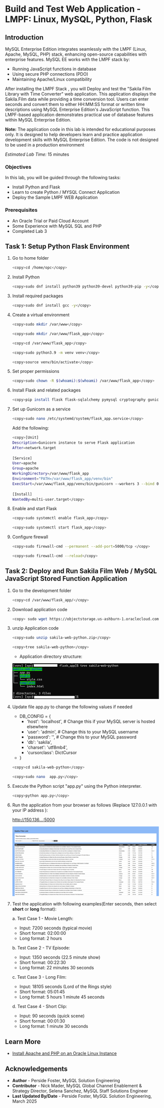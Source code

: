 # Build and Test Web Application - LMPF: Linux, MySQL, Python, Flask

## Introduction

MySQL Enterprise Edition integrates seamlessly with the LMPF (Linux, Apache, MySQL, PHP) stack, enhancing open-source capabilities with enterprise features. MySQL EE works with the LMPF stack by:

- Running JavaScript functions in database
- Using secure PHP connections (PDO)
- Maintaining Apache/Linux compatibility

After installing the LMPF Stack , you will Deploy and test the "Sakila Film Library with Time Converter" web application. This application displays the Sakila.Film data while providing a time conversion tool. Users can enter seconds and convert them to either HH:MM:SS format or written time descriptions using MySQL Enterprise Edition's JavaScript function. This LMPF-based application demonstrates practical use of database features within MySQL Enterprise Edition.

**Note:** The application code in this lab is intended for educational purposes only. It is designed to help developers learn and practice application development skills with MySQL Enterprise Edition. The code is not designed to be used in a production environment

_Estimated Lab Time:_ 15 minutes

### Objectives

In this lab, you will be guided through the following tasks:

- Install  Python and Flask
- Learn to create Python / MYSQL Connect Application
- Deploy the Sample LMPF WEB Application

### Prerequisites

- An Oracle Trial or Paid Cloud Account
- Some Experience with MySQL SQL and  PHP
- Completed Lab 3

## Task 1: Setup Python Flask Environment

1. Go to home folder

    ```bash
    <copy>cd /home/opc</copy>
    ```

2. Install Python

    ```bash
    <copy>sudo dnf install python39 python39-devel python39-pip -y</copy>
    ```

3. Install required packages

    ```bash
    <copy>sudo dnf install gcc -y</copy>
    ```

4. Create a virtual environment

    ```bash
    <copy>sudo mkdir /var/www</copy>
    ```

    ```bash
    <copy>sudo mkdir /var/www/flask_app</copy>
    ```

    ```bash
    <copy>cd /var/www/flask_app</copy>
    ```

    ```bash
    <copy>sudo python3.9 -m venv venv</copy>
    ```

    ```bash
    <copy>source venv/bin/activate</copy>
    ```

5. Set proper permissions

    ```bash
    <copy>sudo chown -R $(whoami):$(whoami) /var/www/flask_app</copy>
    ```

6. Install Flask and related packages

    ```bash
    <copy>pip install flask flask-sqlalchemy pymysql cryptography gunicorn</copy>
    ```

7. Set up Gunicorn as a service

    ```bash
    <copy>sudo nano /etc/systemd/system/flask_app.service</copy>
    ```

   Add the following:

    ```bash
    <copy>[Unit]
    Description=Gunicorn instance to serve Flask application
    After=network.target

    [Service]
    User=apache
    Group=apache
    WorkingDirectory=/var/www/flask_app
    Environment="PATH=/var/www/flask_app/venv/bin"
    ExecStart=/var/www/flask_app/venv/bin/gunicorn --workers 3 --bind 0.0.0.0:5000 app:app

    [Install]
    WantedBy=multi-user.target</copy>
    ```

8. Enable and start Flask

    ```bash
    <copy>sudo systemctl enable flask_app</copy>
    ```

    ```bash
    <copy>sudo systemctl start flask_app</copy>
    ```

9. Configure firewall

    ```bash
    <copy>sudo firewall-cmd --permanent --add-port=5000/tcp </copy>
   ```

    ```bash
    <copy>sudo firewall-cmd --reload</copy>
   ```

## Task 2: Deploy and Run Sakila Film Web / MySQL JavaScript Stored Function Application

1. Go to the development folder

    ```bash
    <copy>cd /var/www/flask_app/</copy>
    ```

2. Download application code

    ```bash
    <copy> sudo wget https://objectstorage.us-ashburn-1.oraclecloud.com/p/ojnCuO6Nk8l9tVyocciB9GpJgYR5CyZZ_bgr2-emm9lGxn-Tdf1rqeHd1NgcjgdQ/n/idazzjlcjqzj/b/livelab_apps/o/sakila-web-python.zip</copy>
    ```

3. unzip Application code

    ```bash
    <copy>sudo unzip sakila-web-python.zip</copy>
    ```

    ```bash
    <copy>tree sakila-web-python</copy>
    ```

    - Application directory structure:

    ![Sakila Tree](./images/sakila-tree.png "Sakila Tree")

4. Update file app.py  to change the following values if needed

    - DB_CONFIG = {
        - 'host': 'localhost', # Change this if your MySQL server is hosted elsewhere
        - 'user': 'admin', # Change this to your MySQL username
        - 'password': '', # Change this to your MySQL password
        - 'db': 'sakila',
        - 'charset': 'utf8mb4',
        - 'cursorclass': DictCursor
    - }

    ```bash
    <copy>cd sakila-web-python</copy>
    ```

    ```bash
    <copy>sudo nano  app.py</copy>
    ```

5. Execute the Python script "app.py" using the Python interpreter.

    ```bash
    <copy>python app.py</copy>
    ```

6. Run the application from your browser as follows (Replace 127.0.0.1 with your IP address ):

    http://150.136...:5000 

    ![Sakila Web](./images/sakila-list.png "Sakila Web")

7. Test the application with following examples(Enter seconds, then select **short** or **long** format):

    a. Test Case 1 - Movie Length:
    - Input: 7200 seconds (typical movie)
    - Short format: 02:00:00
    - Long format: 2 hours

    b. Test Case 2 - TV Episode:
    - Input: 1350 seconds (22.5 minute show)
    - Short format: 00:22:30
    - Long format: 22 minutes 30 seconds

    c. Test Case 3 - Long Film:
    - Input: 18105 seconds (Lord of the Rings style)
    - Short format: 05:01:45
    - Long format: 5 hours 1 minute 45 seconds

    d. Test Case 4 - Short Clip:
    - Input: 90 seconds (quick scene)
    - Short format: 00:01:30
    - Long format: 1 minute 30 seconds


## Learn More

- [Install Apache and PHP on an Oracle Linux Instance](https://docs.oracle.com/en-us/iaas/developer-tutorials/tutorials/apache-on-oracle-linux/01-summary.htm)


## Acknowledgements

- **Author** - Perside Foster, MySQL Solution Engineering
- **Contributor** - Nick Mader, MySQL Global Channel Enablement & Strategy Director,
Selena Sanchez, MySQL Staff Solutions Engineer 
- **Last Updated By/Date** - Perside Foster, MySQL Solution Engineering, March  2025